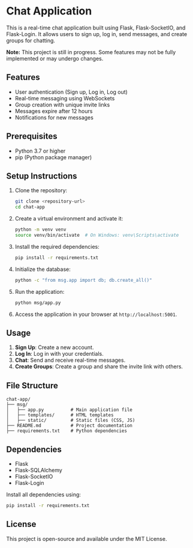 # Chat Application

This is a real-time chat application built using Flask, Flask-SocketIO, and Flask-Login. It allows users to sign up, log in, send messages, and create groups for chatting.

**Note:** This project is still in progress. Some features may not be fully implemented or may undergo changes.

## Features

- User authentication (Sign up, Log in, Log out)
- Real-time messaging using WebSockets
- Group creation with unique invite links
- Messages expire after 12 hours
- Notifications for new messages

## Prerequisites

- Python 3.7 or higher
- pip (Python package manager)

## Setup Instructions

1. Clone the repository:
   ```bash
   git clone <repository-url>
   cd chat-app
   ```

2. Create a virtual environment and activate it:
   ```bash
   python -m venv venv
   source venv/bin/activate  # On Windows: venv\Scripts\activate
   ```

3. Install the required dependencies:
   ```bash
   pip install -r requirements.txt
   ```

4. Initialize the database:
   ```bash
   python -c "from msg.app import db; db.create_all()"
   ```

5. Run the application:
   ```bash
   python msg/app.py
   ```

6. Access the application in your browser at `http://localhost:5001`.

## Usage

1. **Sign Up**: Create a new account.
2. **Log In**: Log in with your credentials.
3. **Chat**: Send and receive real-time messages.
4. **Create Groups**: Create a group and share the invite link with others.

## File Structure

```
chat-app/
├── msg/
│   ├── app.py          # Main application file
│   ├── templates/      # HTML templates
│   ├── static/         # Static files (CSS, JS)
├── README.md           # Project documentation
├── requirements.txt    # Python dependencies
```

## Dependencies

- Flask
- Flask-SQLAlchemy
- Flask-SocketIO
- Flask-Login

Install all dependencies using:
```bash
pip install -r requirements.txt
```

## License

This project is open-source and available under the MIT License.

